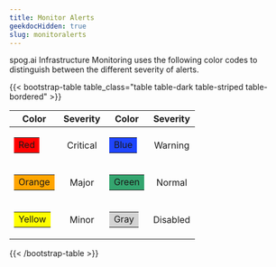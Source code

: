 ```yaml
---
title: Monitor Alerts
geekdocHidden: true
slug: monitoralerts
---
```


spog.ai Infrastructure Monitoring uses the following color codes to distinguish between the different severity of alerts.

{{< bootstrap-table table_class="table table-dark table-striped table-bordered" >}}

| Color        | Severity     | Color  | Severity |
| :----------: |:------------:| :-----:| :--------: |
| <table><tr><td style="background: red;">Red</td></tr></table> | Critical | <table><tr><td style="background: #1F45FC;">Blue</td></tr></table>  | Warning |
| <table><tr><td style="background: orange;">Orange</td></tr></table>  | Major    | <table><tr><td style="background: #34A56F;">Green</td></tr></table> | Normal |
| <table><tr><td style="background: yellow;">Yellow</td></tr></table>  | Minor    | <table><tr><td style="background: lightgray;">Gray</td></tr></table>  | Disabled |

{{< /bootstrap-table >}}